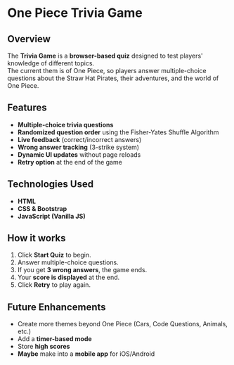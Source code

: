 # One Piece Trivia Game

## Overview
The **Trivia Game** is a **browser-based quiz** designed to test players' knowledge of different topics.  
The current them is of One Piece, so players answer multiple-choice questions about the Straw Hat Pirates, their adventures, and the world of One Piece. 

## Features
- **Multiple-choice trivia questions**
- **Randomized question order** using the Fisher-Yates Shuffle Algorithm
- **Live feedback** (correct/incorrect answers)
- **Wrong answer tracking** (3-strike system)
- **Dynamic UI updates** without page reloads
- **Retry option** at the end of the game

## Technologies Used
- **HTML** 
- **CSS & Bootstrap**
- **JavaScript (Vanilla JS)**

## How it works
1. Click **Start Quiz** to begin.
2. Answer multiple-choice questions.
3. If you get **3 wrong answers**, the game ends.
4. Your **score is displayed** at the end.
5. Click **Retry** to play again.

## Future Enhancements
- Create more themes beyond One Piece (Cars, Code Questions, Animals, etc.)
- Add a **timer-based mode**
- Store **high scores** 
- **Maybe** make into a **mobile app** for iOS/Android
